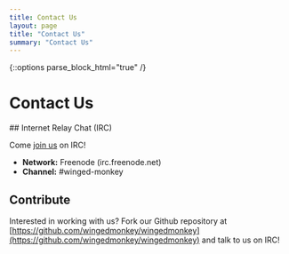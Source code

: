 ```yaml
---
title: Contact Us
layout: page
title: "Contact Us"
summary: "Contact Us"
---
```

{::options parse_block_html="true" /}

Contact Us
==========

<div class="section-grouping">
## Internet Relay Chat (IRC)

Come [join us](irc://irc.freenode.net/winged-monkey) on IRC!

* **Network:** Freenode (irc.freenode.net)
* **Channel:**  #winged-monkey

## Contribute

Interested in working with us?  Fork our Github repository at [https://github.com/wingedmonkey/wingedmonkey](https://github.com/wingedmonkey/wingedmonkey) and talk to us on IRC!
</div>


